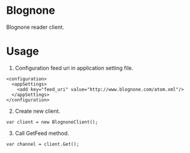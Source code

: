 Blognone
==============

Blognone reader client.

Usage
==============
1. Configuration feed uri in application setting file.
```
<configuration>
  <appSettings>
    <add key="feed_uri" value="http://www.blognone.com/atom.xml"/>
  </appSettings>
</configuration>
```

2. Create new client.
```
var client = new BlognoneClient();
```

3. Call GetFeed method.
```
var channel = client.Get();
```